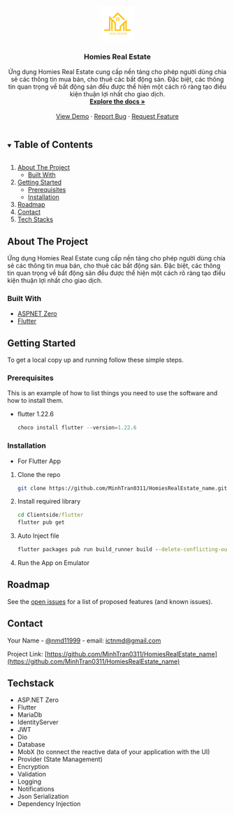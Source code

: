 <!--
*** Thanks for checking out the Best-README-Template. If you have a suggestion
*** that would make this better, please fork the repo and create a pull request
*** or simply open an issue with the tag "enhancement".
*** Thanks again! Now go create something AMAZING! :D
***
***
***
*** To avoid retyping too much info. Do a search and replace for the following:
*** github_username, repo_name, twitter_handle, email, project_title, project_description
-->



<!-- PROJECT SHIELDS -->
<!--
*** I'm using markdown "reference style" links for readability.
*** Reference links are enclosed in brackets [ ] instead of parentheses ( ).
*** See the bottom of this document for the declaration of the reference variables
*** for contributors-url, forks-url, etc. This is an optional, concise syntax you may use.
*** https://www.markdownguide.org/basic-syntax/#reference-style-links
-->



<!-- PROJECT LOGO -->
<br />
<p align="center">
  <a href="https://github.com/MinhTran0311/HomiesRealEstate">
    <img src="https://github.com/MinhTran0311/HomiesRealEstate/blob/main/Clientside/flutter/assets/icons/ic_appicon.png" alt="Logo" width="80" height="80">
  </a>

  <h3 align="center">Homies Real Estate</h3>

  <p align="center">
    Ứng dụng Homies Real Estate cung cấp nền tảng cho phép người dùng chia sẻ các thông tin mua bán, cho thuê các bất động sản. Đặc biệt, các thông tin quan trọng về bất động sản đều được thể hiện một cách rõ ràng tạo điều kiện thuận lợi nhất cho giao dịch.
    <br />
    <a href="https://github.com/MinhTran0311/HomiesRealEstate"><strong>Explore the docs »</strong></a>
    <br />
    <br />
    <a href="https://play.google.com/store/apps/details?id=com.homies.realestate">View Demo</a>
    ·
    <a href="https://github.com/MinhTran0311/HomiesRealEstate/issues">Report Bug</a>
    ·
    <a href="https://github.com/MinhTran0311/HomiesRealEstate/issues">Request Feature</a>
  </p>
</p>



<!-- TABLE OF CONTENTS -->
<details open="open">
  <summary><h2 style="display: inline-block">Table of Contents</h2></summary>
  <ol>
    <li>
      <a href="#about-the-project">About The Project</a>
      <ul>
        <li><a href="#built-with">Built With</a></li>
      </ul>
    </li>
    <li>
      <a href="#getting-started">Getting Started</a>
      <ul>
        <li><a href="#prerequisites">Prerequisites</a></li>
        <li><a href="#installation">Installation</a></li>
      </ul>
    </li>
    <li><a href="#roadmap">Roadmap</a></li>
    <li><a href="#contact">Contact</a></li>
    <li><a href="#techstack">Tech Stacks</a></li>
  </ol>
</details>



<!-- ABOUT THE PROJECT -->
## About The Project


Ứng dụng Homies Real Estate cung cấp nền tảng cho phép người dùng chia sẻ các thông tin mua bán, cho thuê các bất động sản. Đặc biệt, các thông tin quan trọng về bất động sản đều được thể hiện một cách rõ ràng tạo điều kiện thuận lợi nhất cho giao dịch.


### Built With

* [ASPNET Zero](https://aspnetzero.com/)
* [Flutter](https://flutter.dev/)



<!-- GETTING STARTED -->
## Getting Started

To get a local copy up and running follow these simple steps.

### Prerequisites

This is an example of how to list things you need to use the software and how to install them.
* flutter 1.22.6
  ```Powershell
  choco install flutter --version=1.22.6
  ```

### Installation
* For Flutter App
1. Clone the repo
   ```sh
   git clone https://github.com/MinhTran0311/HomiesRealEstate_name.git
   ```
2. Install required library
   ```cmd
   cd Clientside/flutter
   flutter pub get
   ```
3. Auto Inject file
   ```cmd
   flutter packages pub run build_runner build --delete-conflicting-outputs
   ```
4. Run the App on Emulator


<!-- ROADMAP -->
## Roadmap

See the [open issues](https://github.com/MinhTran0311/HomiesRealEstate_name/issues) for a list of proposed features (and known issues).


<!-- CONTACT -->
## Contact

Your Name - [@nmd11999](https://twitter.com/nmd11999) - email: ictnmd@gmail.com

Project Link: [https://github.com/MinhTran0311/HomiesRealEstate_name](https://github.com/MinhTran0311/HomiesRealEstate_name)



<!-- Tech Stacks -->
## Techstack

- ASP.NET Zero
- Flutter
- MariaDb
- IdentityServer
- JWT
- Dio
- Database
- MobX (to connect the reactive data of your application with the UI)
- Provider (State Management)
- Encryption
- Validation
- Logging
- Notifications
- Json Serialization
- Dependency Injection
